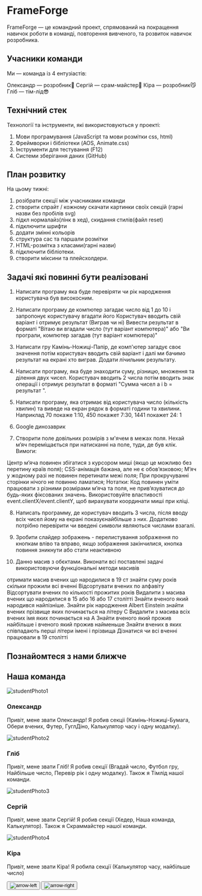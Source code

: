 # FrameForge

FrameForge — це командний проект, спрямований на покращення навичок роботи в команді, повторення вивченого, та розвиток навичок розробника.

## Учасники команди
Ми — команда із 4 ентузіастів:

Олександр — розробник💪
Сергій — срам-майстер🦾
Кіра — розробник😼
Гліб — тім-лід😎

## Технічний стек

Технології та інструменти, які використовуються у проекті:
1. Мови програмування (JavaScript та мови розмітки css, html)
2. Фреймворки і бібліотеки (AOS, Animate.css)
3. Інструменти для тестування (F12)
4. Системи зберігання даних (GitHub)
## План розвитку

На цьому тижні:
1. розібрати секції між учасниками команди
2. створити спрайт / кожному скачати картинки своїх секцій (гарні назви без пробілів svg)
3. підкл нормалайз(лінк в хед), скидання стилів(файл reset)
4. підключити шрифти 
5. додати змінні кольорів
6. структура сас та паршали розмітки
9. HTML-розмітка з класами(гарні назви)
10. підключити бібліотеки.
11. створити міксини та плейсхолдери.

## Задачі які повинні бути реалізовані



1. Написати програму яка буде перевіряти чи рік народження користувача був високосним.



2. Написати програму де компютер загадає число від 1 до 10 і запропонує користувачу вгадати його Користувач вводить свій варіант і отримує результат (Виграв чи ні) Вивести результат в форматі "Вітаю ви вгадали число (тут варіант компютера)" або "Ви програли, компютер загадав (тут варіант компютера)"



3. Написати гру Камінь-Ножиці-Папір, де комп'ютер загадує своє значення потім користувач вводить свій варіант і далі ми бачимо результат на екрані хто виграв. Додати лічильник результату.



4. Написати програму, яка буде знаходити суму, різницю, множення та ділення двух чисел. Користувач вводить 2 числа потім вводить знак операції і отримує результат в форматі "Сумма чисел a i b = результат ".



5. Написати програму, яка отримає від користувача число (кількість хвилин) та виведе на екран рядок в форматі години та хвилини. Наприклад 70 покаже 1:10, 450 покажет 7:30, 1441 покажет 24: 1



6. Google динозаврик



7. Створити поле довільних розмірів з м'ячем в межах поля. Нехай м’яч переміщається при натисканні на поле, туди, де був клік. Вимоги:



Центр м’яча повинен збігатися з курсором миші (якщо це можливо без перетину країв поля);
CSS-анімація бажана, але не є обов’язковою;
М’яч у жодному разі не повинен перетинати межі поля;
При прокручуванні сторінки нічого не повинно ламатися;
Нотатки:
Код повинен уміти працювати з різними розмірами м’яча та поля, не прив’язуватися до будь-яких
фіксованих значень.
Використовуйте властивості event.clientX/event.clientY, щоб вирахувати координати миші при кліці.


8. Написать программу, де користувач вводить 3 числа, після вводу всіх чисел йому на екрані показуєнайбільше з них. Додатково потрібно перевірити чи введені символи являються числами взагалі.



9. Зробити слайдер зображень - перелистування зображення по кнопкам вліво та вправо, якщо зображення закінчилися, кнопка повиння зникнути або стати неактивною



10. Данно масив з обєктами. Виконати всі поставлені задачі використовуючи функціональні методи масивів



отримати масив вчених що народилися в 19 ст
знайти суму років скільки прожили всі вченні
Відсортувати вчених по алфавіту
Відсортувати вчених по кількості прожитих років
Видалити з масива вчених що народилися в 15 або 16 або 17 столітті
Знайти вченого який народився найпізніше.
Знайти рік народження Albert Einstein
знайти вчених прізвище яких починається на літеру С
Видалити з масива всіх вчених імя яких починається на A
Знайти вченого який прожив найбільше і вченого який прожив найменьше
Знайти вчених в яких співпадають перші літери імені і прізвища
Дізнатися чи всі вченні працювали в 19 столітті
## Познайомтеся з нами ближче
<div class="ourTeamDiv" id="ourTeam">
  <h2 class="ourTeamDiv_title" data-aos="fade-down" data-aos-delay="400">Наша команда</h2>
  <div class="ourTeamDiv_slider-wrapper">
    <div class="ourTeamDiv_slider" id="team-slider">
      <div class="ourTeamDiv_slider_item" id="first-card">
        <img src="./img/oleksandr.jpg" alt="studentPhoto1" class="ourTeamDiv_slider_img">
        <h3 class="ourTeamDiv_slider_title">Олександр</h3>
        <p class="ourTeamDiv_slider_description" data-aos="zoom-in-up" data-aos-delay="500">Привіт, мене звати Олександр! Я робив секціі (Камінь-Ножиці-Бумага, Обери вчених, Футер, ГуглДіно, Калькулятор часу і одну модалку).</p>
      </div>
      <div class="ourTeamDiv_slider_item" id="second-card">
        <img src="./img/hlib.jpg" alt="studentPhoto2" class="ourTeamDiv_slider_img">
        <h3 class="ourTeamDiv_slider_title">Гліб</h3>
        <p class="ourTeamDiv_slider_description">Привіт, мене звати Гліб! Я робив секції (Вгадай число, Футбол гру, Найбільше число, Перевір рік і одну модалку). Також я Тімлід нашої команди.</p>
      </div>
      <div class="ourTeamDiv_slider_item" id="third-card">
        <img src="./img/serhii.jpg" alt="studentPhoto3" class="ourTeamDiv_slider_img">
        <h3 class="ourTeamDiv_slider_title">Сергій</h3>
        <p class="ourTeamDiv_slider_description">Привіт, мене звати Сергій! Я робив секції (Хедер, Наша команда, Калькулятор). Також я Скраммайстер нашої команди.</p>
      </div>
      <div class="ourTeamDiv_slider_item" id="fourth-card">
        <img src="./img/kira.jpg" alt="studentPhoto4" class="ourTeamDiv_slider_img">
        <h3 class="ourTeamDiv_slider_title">Кіра</h3>
        <p class="ourTeamDiv_slider_description">Привіт, мене звати Кіра! Я робила секції (Калькулятор часу, найбільше число)</p>
      </div>
    </div>
  </div>
 
  <button class="ourTeamDiv_button left" id="button-slider-previous">
    <img src="./img/arrow-left.svg" alt="arrow-left" class="ourTeamDiv_button_svg">
  </button>
  <button class="ourTeamDiv_button right" id="button-slider-next">
    <img src="./img/arrow-right.svg" alt="arrow-right" class="ourTeamDiv_button_svg">
  </button>
</div>